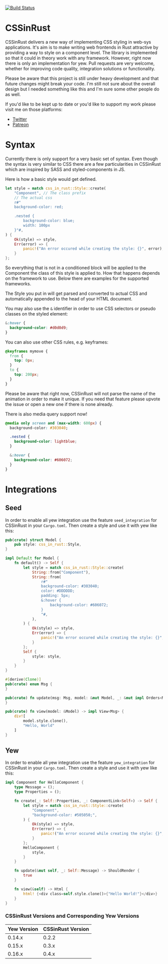 [![Build Status](https://travis-ci.com/lukidoescode/css-in-rust.svg?branch=master)](https://travis-ci.com/lukidoescode/css-in-rust)

# CSSinRust

CSSinRust delivers a new way of implementing CSS styling in web-sys applications.
It's aim is to make writing web frontends in Rust attractive by providing a way to style on a component level. The library is implemented so that it could in theory work with any framework. However, right now there is only an implementation for yew. Pull requests are very welcome, whether for improving code quality, integration solutions or functionality.

Please be aware that this project is still under heavy development and that future changes might break your code. I'm still not sure about the overall design but I needed something like this and I'm sure some other people do as well.

If you'd like to be kept up to date or you'd like to support my work please visit me on those platforms:

- [Twitter](https://twitter.com/lukidoescode)
- [Patreon](https://www.patreon.com/lukaswagner)

# Syntax

Currently there is only support for a very basic set of syntax. Even though the syntax is very similar to CSS there are a few particularities in CSSinRust which are inspired by SASS and styled-components in JS.

Here is how a basic style would get defined.

```rust
let style = match css_in_rust::Style::create(
    "Component", // The class prefix
    // The actual css
    r#"
    background-color: red;

    .nested {
        background-color: blue;
        width: 100px
    }"#,
) {
    Ok(style) => style,
    Err(error) => {
        panic!("An error occured while creating the style: {}", error);
    }
};
```

So everything that is not in a conditioned block will be applied to the Component the class of this style is applied to. How that happens depends on the framework to use. Below there are examples for the supported frameworks.

The Style you put in will get parsed and converted to actual CSS and automatically appended to the head of your HTML document.

You may also use the `&` identifier in order to use CSS selectors or pseudo classes on the styled element:

```css
&:hover {
  background-color: #d0d0d9;
}
```

You can also use other CSS rules, e.g. keyframes:

```css
@keyframes mymove {
  from {
    top: 0px;
  }
  to {
    top: 200px;
  }
}
```

Please be aware that right now, CSSinRust will not parse the name of the animation in order to make it unique. If you need that feature please upvote the issue or open a new one if there is none already.

There is also media query support now!

```css
@media only screen and (max-width: 600px) {
  background-color: #303040;

  .nested {
    background-color: lightblue;
  }

  &:hover {
    background-color: #606072;
  }
}
```

# Integrations

## Seed

In order to enable all yew integration use the feature `seed_integration` for CSSinRust in your `Cargo.toml`. Then create a style and use it with yew like this:

```rust
pub(crate) struct Model {
    pub style: css_in_rust::Style,
}

impl Default for Model {
    fn default() -> Self {
        let style = match css_in_rust::Style::create(
            String::from("Component"),
            String::from(
                r#"
                background-color: #303040;
                color: #DDDDDD;
                padding: 5px;
                &:hover {
                    background-color: #606072;
                }
                "#,
            ),
        ) {
            Ok(style) => style,
            Err(error) => {
                panic!("An error occured while creating the style: {}", error);
            }
        };
        Self {
            style: style,
        }
    }
}

#[derive(Clone)]
pub(crate) enum Msg {
}

pub(crate) fn update(msg: Msg, model: &mut Model, _: &mut impl Orders<Msg>) {
}

pub(crate) fn view(model: &Model) -> impl View<Msg> {
    div![
        model.style.clone(),
        "Hello, World"
    ]
}
```

## Yew

In order to enable all yew integration use the feature `yew_integration` for CSSinRust in your `Cargo.toml`. Then create a style and use it with yew like this:

```rust
impl Component for HelloComponent {
    type Message = ();
    type Properties = ();

    fn create(_: Self::Properties, _: ComponentLink<Self>) -> Self {
        let style = match css_in_rust::Style::create(
            "Component",
            "background-color: #505050;",
        ) {
            Ok(style) => style,
            Err(error) => {
                panic!("An error occured while creating the style: {}", error);
            }
        };
        HelloComponent {
            style,
        }
    }

    fn update(&mut self, _: Self::Message) -> ShouldRender {
        true
    }

    fn view(&self) -> Html {
        html! {<div class=self.style.clone()>{"Hello World!"}</div>}
    }
}
```

### CSSinRust Versions and Corresponding Yew Versions

| Yew Version | CSSinRust Version |
| ----------- | ----------------- |
| 0.14.x      | 0.2.2             |
| 0.15.x      | 0.3.x             |
| 0.16.x      | 0.4.x             |

